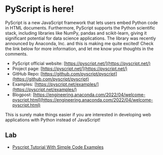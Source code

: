 # PyScript is here!
PyScript is a new JavaScript framework that lets users embed Python code in HTML documents. Furthermore, PyScript supports the Python scientific stack, including libraries like NumPy, pandas and scikit-learn, giving it significant potential for data science applications. The library was recently announced by Anaconda, Inc. and this is making me quite excited! Check the link below for more information, and let me know your thoughts in the comments.

- PyScript official website: [https://pyscript.net/](https://pyscript.net/)
- Project page: [https://pyscript.net/](https://pyscript.net/)
- GitHub Repo: [https://github.com/pyscript/pyscript](https://github.com/pyscript/pyscript)
- Examples: [https://pyscript.net/examples/](https://pyscript.net/examples/)
- Blogpost: [https://engineering.anaconda.com/2022/04/welcome-pyscript.html](https://engineering.anaconda.com/2022/04/welcome-pyscript.html)

This is surely make things easier if you are interested in developing web applications with Python instead of JavaScript!

## Lab

- [Pyscript Tutorial With Simple Code Examples](https://pythonistaplanet.com/pyscript/)
